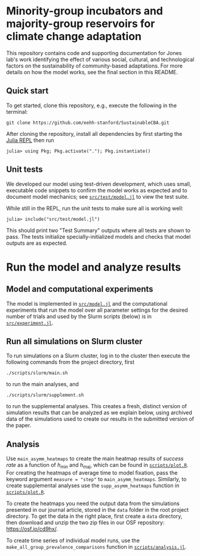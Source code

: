 # Minority-group incubators and majority-group reservoirs for climate change adaptation

This repository contains code and supporting documentation for Jones lab's work
identifying the effect of various social, cultural, and technological factors on
the sustainability of community-based adaptations. For more details on how the
model works, see the final section in this README.


## Quick start

To get started, clone this repository, e.g., execute the following in the
terminal: 

```
git clone https://github.com/eehh-stanford/SustainableCBA.git
```

After cloning the repository, install all dependencies by first starting the
[Julia REPL](https://docs.julialang.org/en/v1/stdlib/REPL/) then run

```
julia> using Pkg; Pkg.activate("."); Pkg.instantiate()
```

## Unit tests

We developed our model using test-driven development, which uses small, executable code snippets to confirm the model works as expected and to document model mechanics; see [`src/test/model.jl`](https://github.com/eehh-stanford/SustainableCBA/blob/main/src/test/model.jl) to view the test suite.

While still in the REPL, run the unit tests to make sure all is working well:

```
julia> include("src/test/model.jl")
```

This should print two "Test Summary" outputs where all tests are shown to pass.
The tests initialize specially-initialized models and checks that model outputs
are as expected. 

# Run the model and analyze results

## Model and computational experiments

The model is implemented in [`src/model.jl`](src/model.jl) and the computational experiments that run the model over all parameter settings for the desired number of trials and used by the Slurm scripts (below) is in [`src/experiment.jl`](src/experiment.jl).

## Run all simulations on Slurm cluster

To run simulations on a Slurm cluster, log in to the cluster then execute the following commands from the project directory, first
```
./scripts/slurm/main.sh
```
to run the main analyses, and
```
./scripts/slurm/supplement.sh
```
to run the supplemental analyses. This creates a fresh, distinct version of simulation results that can be analyzed as we explain below, using archived data of the simulations used to create our results in the submitted version of the paper.

## Analysis

Use `main_asymm_heatmaps` to create the main heatmap results of _success rate_ as a function of $h_\mathrm{min}$ and $h_\mathrm{maj}$, which can be found in [`scripts/plot.R`](https://github.com/eehh-stanford/SustainableCBA/blob/main/scripts/plot.R#L72). For creating the heatmaps of average time to model fixation, pass the keyword argument `measure = "step"` to `main_asymm_heatmaps`. Similarly, to create supplemental analyses use the `supp_asymm_heatmaps` function in [`scripts/plot.R`](https://github.com/eehh-stanford/SustainableCBA/blob/main/scripts/plot.R#L15).

To create the heatmaps you need the output data from the simulations presented in our journal article, stored in the `data` folder in the root project directory. To get the data in the right place, first create a `data` directory, then download and unzip the two zip files in our OSF repository: https://osf.io/cd9hx/. 

To create time series of individual model runs, use the `make_all_group_prevalence_comparisons` function in [`scripts/analysis.jl`](https://github.com/eehh-stanford/SustainableCBA/blob/main/scripts/analysis.jl#L290).
